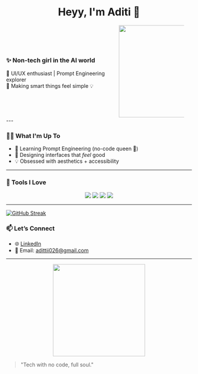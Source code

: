 

<!--
**Adittii026/Adittii026** is a ✨ _special_ ✨ repository because its `README.md` (this file) appears on your GitHub profile.

Here are some ideas to get you started:

- 🔭 I’m currently working on ...
- 🌱 I’m currently learning ...
- 👯 I’m looking to collaborate on ...
- 🤔 I’m looking for help with ...
- 💬 Ask me about ...
- 📫 How to reach me: ...
- 😄 Pronouns: ...
- ⚡ Fun fact: ...
-->
<h1 align="center">Heyy, I'm Aditi 💫</h1>

<div>
  <span style="display: inline-block; width: 60%; vertical-align: middle;">
    <h3>✨ Non-tech girl in the AI world</h3>
    <p>
      🎨 UI/UX enthusiast | Prompt Engineering explorer <br>
      🧠 Making smart things feel simple 💡
    </p>
  </span>
  <span style="display: inline-block; width: 35%; text-align: right; vertical-align: middle;">
    <img src="https://media.giphy.com/media/13HgwGsXF0aiGY/giphy.gif" width="250">
  </span>
</div>
---

### 👩‍💻 What I'm Up To

- 🌈 Learning Prompt Engineering (no-code queen 👑)
- 🎨 Designing interfaces that *feel* good
- 💡 Obsessed with aesthetics + accessibility

---

### 🔧 Tools I Love

<p align="center">
  <img src="https://img.shields.io/badge/Prompting-✨-FF69B4" />
  <img src="https://img.shields.io/badge/Figma-love-8E44AD" />
  <img src="https://img.shields.io/badge/Notion-🖤-000000" />
  <img src="https://img.shields.io/badge/Canva-vibes-20C997" />
</p>

---

[![GitHub Streak](https://streak-stats.demolab.com/?user=Adittii026)](https://git.io/streak-stats)

### 📫 Let’s Connect

- 🌐 [LinkedIn](www.linkedin.com/in/aditi-das-129199250)
- 📧 Email: adittii026@gmail.com


---

<p align="center">
  <img src="https://media.giphy.com/media/l0MYRzcWP7K3BzSMM/giphy.gif" width="250"/>
</p>

> "Tech with no code, full soul." 
